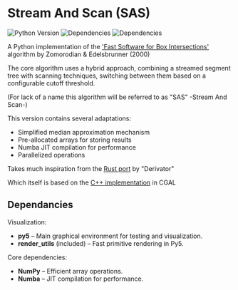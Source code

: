 # Stream And Scan (SAS)

![Python Version](https://img.shields.io/badge/python-3.11-blue)
![Dependencies](https://img.shields.io/badge/dependencies-NumPy-brightgreen)
![Dependencies](https://img.shields.io/badge/dependencies-Numba-orange)

A Python implementation of the ['Fast Software for Box Intersections'](https://dl.acm.org/doi/10.1145/336154.336192) algorithm  by Zomorodian &amp; Edelsbrunner (2000)

The core algorithm uses a hybrid approach, combining a streamed segment tree with 
scanning techniques, switching between them based on a configurable cutoff threshold.

(For lack of a name this algorithm will be referred to as "SAS" -Stream And Scan-)

This version contains several adaptations:
- Simplified median approximation mechanism
- Pre-allocated arrays for storing results
- Numba JIT compilation for performance
- Parallelized operations

Takes much inspiration from the [Rust port](https://github.com/derivator/box_intersect_ze/tree/main) by "Derivator"

Which itself is based on the [C++ implementation](https://github.com/CGAL/cgal/tree/master/Box_intersection_d/include/CGAL) in CGAL

## Dependancies

Visualization:
- **py5** – Main graphical environment for testing and visualization.  
- **render_utils** (included) – Fast primitive rendering in Py5.  

Core dependencies:
- **NumPy** – Efficient array operations.  
- **Numba** – JIT compilation for performance.
